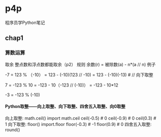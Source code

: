 # p4p 
程序员学Python笔记

## chap1 
### 算数运算
取余 
整点数和浮点数都能取余（p2）
规则 
余数(r) = 被除数(a) - n*(a // n)
例子

-7 = 123 % （-10）
   = 123 - (-10)(123 // -10) 
   = 123 - (-10)(-13) # // 向下取整
 
 7 = -123 % 10
   = -123 - 10（-123 // (-10)）
   = -123 - 10*12
  
 -3 = -123 % (-10)

#### Python取整——向上取整、向下取整、四舍五入取整、向0取整
向上取整: math.ceil()
    import math.ceil
    ceil(-0.5) # 0
    ceil(-0.9) # 0
    ceil(0.3) # 1
向下取整: floor()
    import.floor
    floor(-0.3) # -1
    floor(0.9) # 0
四舍五入取整: round()





